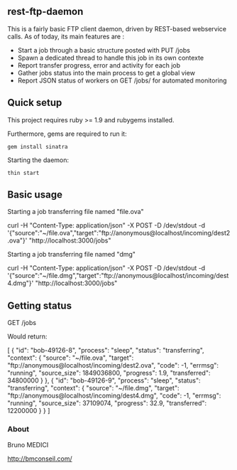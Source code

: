 ## rest-ftp-daemon ##

This is a fairly basic FTP client daemon, driven by REST-based webservice calls.
As of today, its main features are :

* Start a job through a basic structure posted with PUT /jobs
* Spawn a dedicated thread to handle this job in its own contexte
* Report transfer progress, error and activity for each job
* Gather jobs status into the main process to get a global view
* Report JSON status of workers on GET /jobs/ for automated monitoring


## Quick setup ##

This project requires ruby >= 1.9 and rubygems installed.

Furthermore, gems are required to run it:

 ``` gem install sinatra ```

Starting the daemon:

``` thin start ```


## Basic usage ##

Starting a job transferring file named "file.ova"

  curl -H "Content-Type: application/json" -X POST -D /dev/stdout -d \
  '{"source":"~/file.ova","target":"ftp://anonymous@localhost/incoming/dest2.ova"}' "http://localhost:3000/jobs"


Starting a job transferring file named "dmg"

  curl -H "Content-Type: application/json" -X POST -D /dev/stdout -d \
  '{"source":"~/file.dmg","target":"ftp://anonymous@localhost/incoming/dest4.dmg"}' "http://localhost:3000/jobs"



## Getting status ##

  GET /jobs

Would return:

  [
    {
      "id": "bob-49126-8",
      "process": "sleep",
      "status": "transferring",
      "context": {
        "source": "~\/file.ova",
        "target": "ftp:\/\/anonymous@localhost\/incoming\/dest2.ova",
        "code": -1,
        "errmsg": "running",
        "source_size": 1849036800,
        "progress": 1.9,
        "transferred": 34800000
      }
    },
    {
      "id": "bob-49126-9",
      "process": "sleep",
      "status": "transferring",
      "context": {
        "source": "~\/file.dmg",
        "target": "ftp:\/\/anonymous@localhost\/incoming\/dest4.dmg",
        "code": -1,
        "errmsg": "running",
        "source_size": 37109074,
        "progress": 32.9,
        "transferred": 12200000
      }
    }
  ]


### About ###

Bruno MEDICI

http://bmconseil.com/
